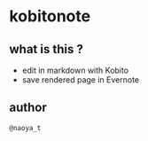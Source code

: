 # kobitonote

## what is this ?

* edit in markdown with Kobito
* save rendered page in Evernote

## author

`@naoya_t`

